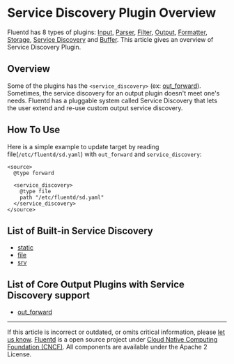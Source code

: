 # Service Discovery Plugin Overview

Fluentd has 8 types of plugins: [Input](/plugins/input/README.md),
[Parser](/plugins/parser/README.md), [Filter](/plugins/filter/README.md),
[Output](/plugins/output/README.md),
[Formatter](/plugins/formatter/README.md),
[Storage](/plugins/storage/README.md),
[Service Discovery](/plugins/service_discovery/README.md) and [Buffer](/plugins/buffer/README.md).
This article gives an overview of Service Discovery Plugin.

## Overview

Some of the plugins has the `<service_discovery>` (ex: [out\_forward](/plugins/output/forward.md)).
Sometimes, the service discovery for an output plugin doesn't meet one's
needs. Fluentd has a pluggable system called Service Discovery that lets the
user extend and re-use custom output service discovery.


## How To Use

Here is a simple example to update target by reading file(`/etc/fluentd/sd.yaml`) with `out_forward` and
`service_discovery`:

```
<source>
  @type forward

  <service_discovery>
    @type file
    path "/etc/fluentd/sd.yaml"
  </service_discovery>
</source>
```


## List of Built-in Service Discovery

-   [static](/plugins/service_discovery/static.md)
-   [file](/plugins/service_discovery/file.md)
-   [srv](/plugins/service_discovery/srv.md)

## List of Core Output Plugins with Service Discovery support

-   [out\_forward](/plugins/output/forward.md)

------------------------------------------------------------------------

If this article is incorrect or outdated, or omits critical information, please [let us know](https://github.com/fluent/fluentd-docs-gitbook/issues?state=open).
[Fluentd](http://www.fluentd.org/) is a open source project under [Cloud Native Computing Foundation (CNCF)](https://cncf.io/). All components are available under the Apache 2 License.
